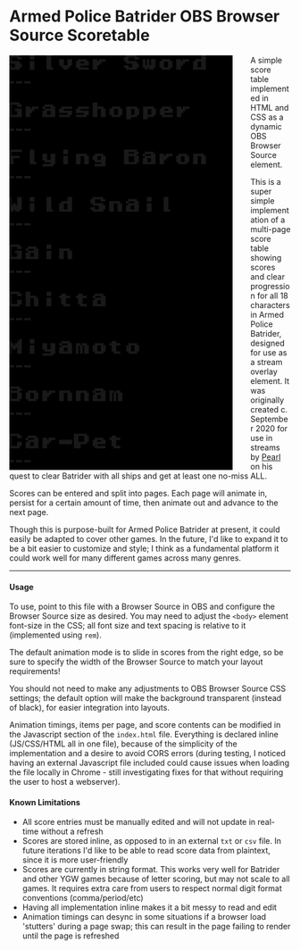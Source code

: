 # Armed Police Batrider OBS Browser Source Scoretable
<img src="./batrider-obs-scoretable-01.gif" width="400" align="left" style="margin-right:2rem"/> A simple score table implemented in HTML and CSS as a dynamic OBS Browser Source element.

This is a super simple implementation of a multi-page score table showing scores and clear progression for all 18 characters in Armed Police Batrider, designed for use as a stream overlay element. It was originally created c. September 2020 for use in streams by [Pearl](https://www.twitch.tv/pearl_) on his quest to clear Batrider with all ships and get at least one no-miss ALL.

Scores can be entered and split into pages. Each page will animate in, persist for a certain amount of time, then animate out and advance to the next page.

Though this is purpose-built for Armed Police Batrider at present, it could easily be adapted to cover other games. In the future, I'd like to expand it to be a bit easier to customize and style; I think as a fundamental platform it could work well for many different games across many genres.

-----

#### Usage

To use, point to this file with a Browser Source in OBS and configure the Browser Source size as desired. You may need to adjust the `<body>` element font-size in the CSS; all font size and text spacing is relative to it (implemented using `rem`).

The default animation mode is to slide in scores from the right edge, so be sure to specify the width of the Browser Source to match your layout requirements!



You should not need to make any adjustments to OBS Browser Source CSS settings; the default option will make the background transparent (instead of black), for easier integration into layouts.

Animation timings, items per page, and score contents can be modified in the Javascript section of the `index.html` file. Everything is declared inline (JS/CSS/HTML all in one file), because of the simplicity of the implementation and a desire to avoid CORS errors (during testing, I noticed having an external Javascript file included could cause issues when loading the file locally in Chrome - still investigating fixes for that without requiring the user to host a webserver).



#### Known Limitations

- All score entries must be manually edited and will not update in real-time without a refresh
- Scores are stored inline, as opposed to in an external `txt` or `csv` file. In future iterations I'd like to be able to read score data from plaintext, since it is more user-friendly
- Scores are currently in string format. This works very well for Batrider and other YGW games because of letter scoring, but may not scale to all games. It requires extra care from users to respect normal digit format conventions (comma/period/etc)
- Having all implementation inline makes it a bit messy to read and edit
- Animation timings can desync in some situations if a browser load 'stutters' during a page swap; this can result in the page failing to render until the page is refreshed
